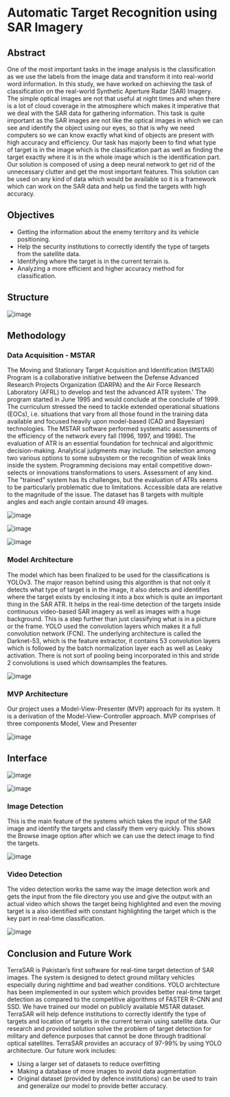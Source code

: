 # Automatic Target Recognition using SAR Imagery

## Abstract
One of the most important tasks in the image analysis is the classification as we use 
the labels from the image data and transform it into real-world word information. In 
this study, we have worked on achieving the task of classification on the real-world 
Synthetic Aperture Radar (SAR) Imagery. The simple optical images are not that 
useful at night times and when there is a lot of cloud coverage in the atmosphere 
which makes it imperative that we deal with the SAR data for gathering information. 
This task is quite important as the SAR images are not like the optical images in 
which we can see and identify the object using our eyes, so that is why we need 
computers so we can know exactly what kind of objects are present with high 
accuracy and efficiency. Our task has majorly been to find what type of target is in 
the image which is the classification part as well as finding the target exactly where 
it is in the whole image which is the identification part. Our solution is composed of 
using a deep neural network to get rid of the unnecessary clutter and get the most 
important features. This solution can be used on any kind of data which would be 
available so it is a framework which can work on the SAR data and help us find the 
targets with high accuracy.

## Objectives
* Getting the information about the enemy territory and its vehicle 
positioning. 
* Help the security institutions to correctly identify the type of targets 
from the satellite data.
* Identifying where the target is in the current terrain is. 
* Analyzing a more efficient and higher accuracy method for 
classification.

## Structure

![image](https://github.com/KhadijaKamran/Automatic-Target-Recognition-using-SAR-Imagery/assets/46638501/bc096198-66eb-48e1-a57c-77259a7ee195)

## Methodology
### Data Acquisition - MSTAR
The Moving and Stationary Target Acquisition and Identification (MSTAR) Program is 
a collaborative initiative between the Defense Advanced Research Projects 
Organization (DARPA) and the Air Force Research Laboratory (AFRL) to develop and 
test the advanced ATR system.' The program started in June 1995 and would conclude 
at the conclude of 1999. The curriculum stressed the need to tackle extended operational 
situations (EOCs), i.e. situations that vary from all those found in the training data 
available and focused heavily upon model-based (CAD and Bayesian) technologies. 
The MSTAR software performed systematic assessments of the efficiency of the 
network every fall (1996, 1997, and 1998). The evaluation of ATR is an essential 
foundation for technical and algorithmic decision-making. Analytical judgments may 
include. The selection among two various options to some subsystem or the recognition 
of weak links inside the system. Programming decisions may entail competitive down-selects 
or innovations transformations to users. Assessment of any kind. The "trained" 
system has its challenges, but the evaluation of ATRs seems to be particularly 
problematic due to limitations. Accessible data are relative to the magnitude of the issue. 
The dataset has 8 targets with multiple angles and each angle contain around 49 images.

![image](https://github.com/KhadijaKamran/Automatic-Target-Recognition-using-SAR-Imagery/assets/46638501/d778cc6c-def7-40d1-acf7-ee0c939a1915)

![image](https://github.com/KhadijaKamran/Automatic-Target-Recognition-using-SAR-Imagery/assets/46638501/6c711377-c4b5-4ddd-a3fe-5c56925b18a3)


![image](https://github.com/KhadijaKamran/Automatic-Target-Recognition-using-SAR-Imagery/assets/46638501/b9ac6748-33c7-462b-a7c6-e9335fe354ef)



### Model Architecture
The model which has been finalized to be used for the classifications is YOLOv3. The 
major reason behind using this algorithm is that not only it detects what type of target 
is in the image, it also detects and identifies where the target exists by enclosing it into 
a box which is quite an important thing in the SAR ATR. It helps in the real-time 
detection of the targets inside continuous video-based SAR imagery as well as images 
with a huge background. This is a step further than just classifying what is in a picture 
or the frame.
YOLO used the convolution layers which makes it a full convolution network (FCN). 
The underlying architecture is called the Darknet-53, which is the feature extractor, it
contains 53 convolution layers which is followed by the batch normalization layer each 
as well as Leaky activation. There is not sort of pooling being incorporated in this and 
stride 2 convolutions is used which downsamples the features. 

![image](https://github.com/KhadijaKamran/Automatic-Target-Recognition-using-SAR-Imagery/assets/46638501/296aa657-1fab-4544-93ae-ceeb9a107cb4)

### MVP Architecture

Our project uses a Model-View-Presenter (MVP) approach for its system. It is a 
derivation of the Model-View-Controller approach. MVP comprises of three 
components Model, View and Presenter

![image](https://github.com/KhadijaKamran/Automatic-Target-Recognition-using-SAR-Imagery/assets/46638501/0592984d-55ed-411a-ae44-43e8da41d204)

## Interface
![image](https://github.com/KhadijaKamran/Automatic-Target-Recognition-using-SAR-Imagery/assets/46638501/f603ad6c-a6c3-4736-8c40-d74d043e1144)


![image](https://github.com/KhadijaKamran/Automatic-Target-Recognition-using-SAR-Imagery/assets/46638501/9db0fd5c-14bf-4113-9bb5-d07f988bbee3)

### Image Detection
This is the main feature of the systems which takes the input of the SAR image and 
identify the targets and classify them very quickly. This shows the Browse image option 
after which we can use the detect image to find the targets.

![image](https://github.com/KhadijaKamran/Automatic-Target-Recognition-using-SAR-Imagery/assets/46638501/f21e2386-c068-4a8a-bef0-a5fd4575c842)

### Video Detection

The video detection works the same way the image detection work and gets the input 
from the file directory you use and give the output with an actual video which shows 
the target being highlighted and even the moving target is a also identified with constant 
highlighting the target which is the key part in real-time classification.

![image](https://github.com/KhadijaKamran/Automatic-Target-Recognition-using-SAR-Imagery/assets/46638501/835dce31-7d5d-49c8-bda3-f268a069954f)


## Conclusion and Future Work
TerraSAR is Pakistan’s first software for real-time target detection of SAR images. The 
system is designed to detect ground military vehicles especially during nighttime and 
bad weather conditions. YOLO architecture has been implemented in our system which 
provides better real-time target detection as compared to the competitive algorithms of 
FASTER R-CNN and SSD. We have trained our model on publicly available MSTAR 
dataset. TerraSAR will help defence institutions to correctly identify the type of targets 
and location of targets in the current terrain using satellite data. Our research and 
provided solution solve the problem of target detection for military and defence 
purposes that cannot be done through traditional optical satellites. 
TerraSAR provides an accuracy of 97-99% by using YOLO architecture. Our future 
work includes:

* Using a larger set of datasets to reduce overfitting 
* Making a database of more images to avoid data augmentation
* Original dataset (provided by defence institutions) can be used to train and 
generalize our model to provide better accuracy.
